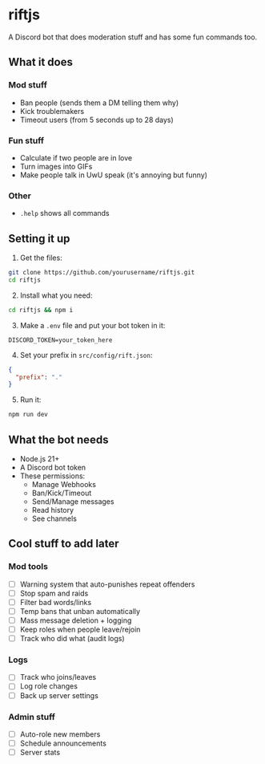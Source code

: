 # riftjs

A Discord bot that does moderation stuff and has some fun commands too.

## What it does

### Mod stuff

- Ban people (sends them a DM telling them why)
- Kick troublemakers
- Timeout users (from 5 seconds up to 28 days)

### Fun stuff

- Calculate if two people are in love
- Turn images into GIFs
- Make people talk in UwU speak (it's annoying but funny)

### Other

- `.help` shows all commands

## Setting it up

1. Get the files:

```bash
git clone https://github.com/yourusername/riftjs.git
cd riftjs
```

2. Install what you need:

```bash
cd riftjs && npm i
```

3. Make a `.env` file and put your bot token in it:

```
DISCORD_TOKEN=your_token_here
```

4. Set your prefix in `src/config/rift.json`:

```json
{
  "prefix": "."
}
```

5. Run it:

```bash
npm run dev
```

## What the bot needs

- Node.js 21+
- A Discord bot token
- These permissions:
  - Manage Webhooks
  - Ban/Kick/Timeout
  - Send/Manage messages
  - Read history
  - See channels

## Cool stuff to add later

### Mod tools

- [ ] Warning system that auto-punishes repeat offenders
- [ ] Stop spam and raids
- [ ] Filter bad words/links
- [ ] Temp bans that unban automatically
- [ ] Mass message deletion + logging
- [ ] Keep roles when people leave/rejoin
- [ ] Track who did what (audit logs)

### Logs

- [ ] Track who joins/leaves
- [ ] Log role changes
- [ ] Back up server settings

### Admin stuff

- [ ] Auto-role new members
- [ ] Schedule announcements
- [ ] Server stats
